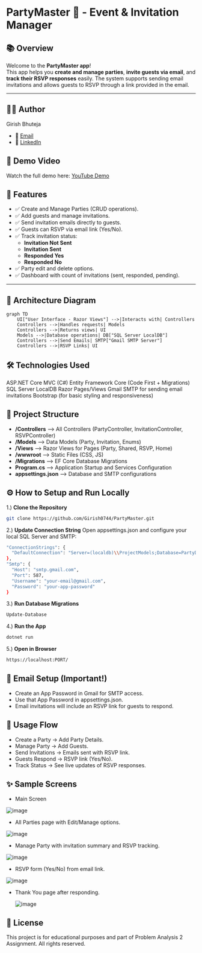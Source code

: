 ﻿# PartyMaster 🎉 - Event & Invitation Manager

## 📚 Overview

Welcome to the **PartyMaster app**!  
This app helps you **create and manage parties**, **invite guests via email**, and **track their RSVP responses** easily. The system supports sending email invitations and allows guests to RSVP through a link provided in the email.

---

## 👨‍💻 Author
Girish Bhuteja
- 📧 [Email](mailto:girishbhuteja07@gmail.com@gmail.com)  
- 🔗 [LinkedIn](https://www.linkedin.com/in/girishbhuteja0744/)

## 🎥 Demo Video
Watch the full demo here: [YouTube Demo](https://youtu.be/xeg00u98xzk)

## 🚀 Features

- ✅ Create and Manage Parties (CRUD operations).
- ✅ Add guests and manage invitations.
- ✅ Send invitation emails directly to guests.
- ✅ Guests can RSVP via email link (Yes/No).
- ✅ Track invitation status:
  - **Invitation Not Sent**
  - **Invitation Sent**
  - **Responded Yes**
  - **Responded No**
- ✅ Party edit and delete options.
- ✅ Dashboard with count of invitations (sent, responded, pending).

---

## 📐 Architecture Diagram

```mermaid
graph TD
    UI["User Interface - Razor Views"] -->|Interacts with| Controllers
    Controllers -->|Handles requests| Models
    Controllers -->|Returns views| UI
    Models -->|Database operations| DB["SQL Server LocalDB"]
    Controllers -->|Send Emails| SMTP["Gmail SMTP Server"]
    Controllers -->|RSVP Links| UI

   ```


## 🛠️ Technologies Used
ASP.NET Core MVC (C#)
Entity Framework Core (Code First + Migrations)
SQL Server LocalDB
Razor Pages/Views
Gmail SMTP for sending email invitations
Bootstrap (for basic styling and responsiveness)


## 📂 Project Structure
- **/Controllers**        --> All Controllers (PartyController, InvitationController, RSVPController)
- **/Models**           --> Data Models (Party, Invitation, Enums)
- **/Views**              --> Razor Views for Pages (Party, Shared, RSVP, Home)
- **/wwwroot**           --> Static Files (CSS, JS)
- **/Migrations**         --> EF Core Database Migrations
- **Program.cs**          --> Application Startup and Services Configuration
- **appsettings.json**    --> Database and SMTP configurations


## ⚙️ How to Setup and Run Locally
1.)  **Clone the Repository**
```bash
git clone https://github.com/Girish0744/PartyMaster.git
```

2.) **Update Connection String**
Open appsettings.json and configure your local SQL Server and SMTP:
```bash
"ConnectionStrings": {
  "DefaultConnection": "Server=(localdb)\\ProjectModels;Database=PartyDBGBhuteja5688;Trusted_Connection=True;MultipleActiveResultSets=true"
},
"Smtp": {
  "Host": "smtp.gmail.com",
  "Port": 587,
  "Username": "your-email@gmail.com",
  "Password": "your-app-password"
}
```

3.) **Run Database Migrations**
```bash
Update-Database
```

4.) **Run the App**
```bash
dotnet run
```

5.) **Open in Browser**
```bash
https://localhost:PORT/
```

## 📧 Email Setup (Important!)
- Create an App Password in Gmail for SMTP access.
- Use that App Password in appsettings.json.
- Email invitations will include an RSVP link for guests to respond.

## 🎉 Usage Flow
- Create a Party → Add Party Details.
- Manage Party → Add Guests.
- Send Invitations → Emails sent with RSVP link.
- Guests Respond → RSVP link (Yes/No).
- Track Status → See live updates of RSVP responses.

## ✨ Sample Screens

- Main Screen

![image](https://github.com/user-attachments/assets/c20d18b5-870b-4c50-b0f1-93ded5b71148)


- All Parties page with Edit/Manage options.

![image](https://github.com/user-attachments/assets/afb442dc-1897-482b-b0ee-be490df376eb)


- Manage Party with invitation summary and RSVP tracking.

![image](https://github.com/user-attachments/assets/3ca4a415-6d85-4442-8acc-a227b4a9b443)


- RSVP form (Yes/No) from email link.

![image](https://github.com/user-attachments/assets/4f717880-eac3-483b-b7c2-6e4f10e5f8b0)


- Thank You page after responding.

  ![image](https://github.com/user-attachments/assets/4998e1da-464e-4236-b104-095dab1b582c)






## 📜 License
This project is for educational purposes and part of Problem Analysis 2 Assignment. All rights reserved.
